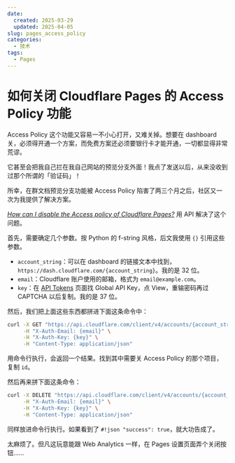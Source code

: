 ```yaml
---
date:
  created: 2025-03-29
  updated: 2025-04-05
slug: pages_access_policy
categories:
  - 技术
tags:
  - Pages
---
```

# 如何关闭 Cloudflare Pages 的 Access Policy 功能

Access Policy 这个功能又容易一不小心打开，又难关掉。想要在 dashboard 关，必须得开通一个方案，而免费方案还必须要银行卡才能开通，一切都显得非常荒谬。

它甚至会把我自己拦在我自己网站的预览分支外面！我点了发送以后，从来没收到过那个所谓的「验证码」！

所幸，在群文档预览分支功能被 Access Policy 陷害了两三个月之后，社区又一次为我提供了解决方案。

<!-- more -->

*[How can I disable the Access policy of Cloudflare Pages?](https://community.cloudflare.com/t/how-can-i-disable-the-access-policy-of-cloudflare-pages/292358/11)* 用 API 解决了这个问题。

首先，需要确定几个参数。按 Python 的 f-string 风格，后文我使用 `{}` 引用这些参数。

- `account_string`：可以在 dashboard 的链接文本中找到，`https://dash.cloudflare.com/{account_string}`。我的是 32 位。
- `email`：Cloudflare 账户使用的邮箱，格式为 `email@example.com`。
- `key`：在 [API Tokens](https://dash.cloudflare.com/profile/api-tokens) 页面找 Global API Key，点 View，重输密码再过 CAPTCHA 以后复制。我的是 37 位。

然后，我们把上面这些东西都拼进下面这条命令中：

```bash
curl -X GET "https://api.cloudflare.com/client/v4/accounts/{account_string}/access/apps" \
     -H "X-Auth-Email: {email}" \
     -H "X-Auth-Key: {key}" \
     -H "Content-Type: application/json"
```

用命令行执行，会返回一个结果。找到其中需要关 Access Policy 的那个项目，复制 `id`。

然后再来拼下面这条命令：

```bash
curl -X DELETE "https://api.cloudflare.com/client/v4/accounts/{account_string}/access/apps/{id}" \
     -H "X-Auth-Email: {email}" \
     -H "X-Auth-Key: {key}" \
     -H "Content-Type: application/json"
```

同样放进命令行执行。如果看到了 `#!json "success": true`，就大功告成了。

太麻烦了。但凡这玩意能跟 Web Analytics 一样，在 Pages 设置页面弄个关闭按钮……
